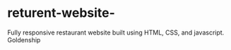 # returent-website-
Fully responsive restaurant website built using HTML, CSS, and javascript.
Goldenship
